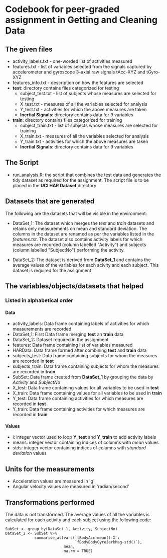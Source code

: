 # Codebook for peer-graded assignment in **Getting and Cleaning Data**


## The given files
- activity_labels.txt - one-worded list of activities measured
- features.txt - list of variables selected from the signals captured by accelerometer and gyroscope 3-axial raw signals tAcc-XYZ and tGyro-XYZ
- features_info.txt - description on how the features are selected
- **test**: directory contains files categorized for testing
  - subject_test.txt - list of subjects whose measures are selected for testing 
  - X_test.txt - measures of all the variables selected for analysis
  - Y_test.txt - activities for which the above measures are taken
  - **Inertial Signals**: directory contains data for 9 variables
- **train**: directory contains files categorized for training
  - subject_train.txt - list of subjects whose measures are selected for training 
  - X_train.txt - measures of all the variables selected for analysis
  - Y_train.txt - activities for which the above measures are taken
  - **Inertial Signals**: directory contains data for 9 variables


## The Script
- run_analysis.R: the script that combines the test data and generates the tidy dataset as required for the assignment. The script file is to be placed in the **UCI HAR Dataset** directory


## Datasets that are generated
The following are the datasets that will be visible in the environment:

- DataSet_1: The dataset which merges the *test* and *train* datasets and retains only measurements on mean and standard deviation. The columns in the dataset are renamed as per the variables listed in the *features.txt*. The dataset also contains activity labels for which measures are recorded (column labelled "Activity") and subjects (column labelled "SubjectNo") performing the activity.

- DataSet_2: The dataset is derived from **DataSet_1** and contains the average values of the variables for each acivity and each subject. This dataset is required for the assignment


## The variables/objects/datasets that helped

### Listed in alphabetical order
#### Data
- activity_labels: Data frame containing labels of activities for which measurements are recorded
- DataSet_1: First Data frame merging **test** an **train** data
- DataSet_2: Dataset required in the assignment
- features: Data frame containing list of variables measured 
- HARData: Data frame formed after combining **test** and **train** data
- subjects_test: Data frame containing subjects for whom the measures are recorded in **test**
- subjects_train: Data frame containing subjects for whom the measures are recorded in **train**
- SubSet: Data frame created from **DataSet_1** by grouping the data by *Activity* and *SubjectNo*
- X_test: Data frame containing values for all variables to be used in **test**
- X_train: Data frame containing values for all variables to be used in **train**
- Y_test: Data frame containing activities for which measures are recorded in **test**
- Y_train: Data frame containing activities for which measures are recorded in **train**

#### Values
- i: integer vector used to loop **Y_test** and **Y_train** to add activity labels 
- means: integer vector containing indices of columns with *mean* values
- stds: integer vector containing indices of columns with *standard deviation* values

## Units for the measurements
- Acceleration values are measured in 'g'
- Angular velocity values are measured in 'radian/second'

## Transformations performed
The data is not transformed. The average values of all the variables is calculated for each activity and each subject using the following code:

    SubSet <- group_by(DataSet_1, Activity, SubjectNo)
    DataSet_2 <- SubSet %>% 
                 summarise_at(vars(`tBodyAcc-mean()-X`:
                                   `fBodyBodyGyroJerkMag-std()`), 
                              mean, 
                              na.rm = TRUE)